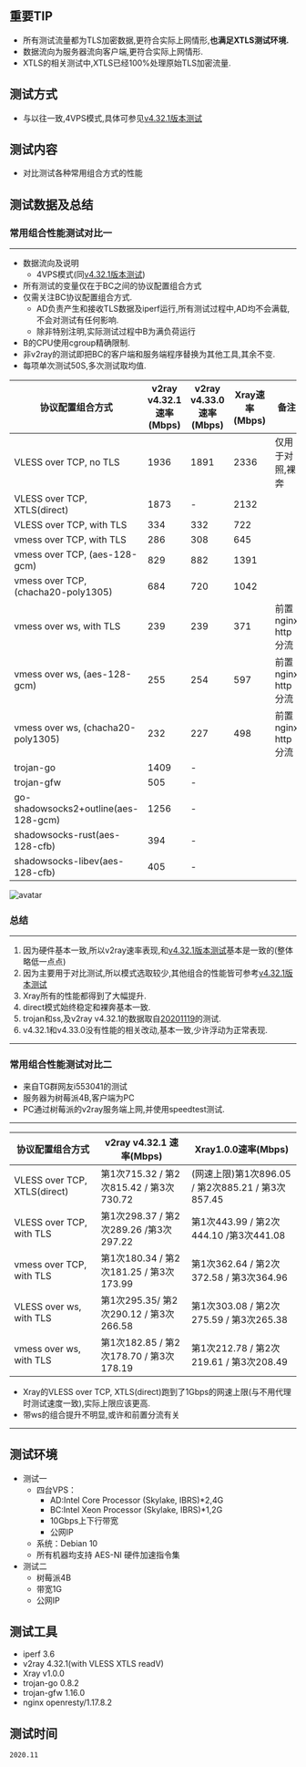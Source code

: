  ## 重要TIP

* 所有测试流量都为TLS加密数据,更符合实际上网情形,**也满足XTLS测试环境.**
* 数据流向为服务器流向客户端,更符合实际上网情形.
* XTLS的相关测试中,XTLS已经100%处理原始TLS加密流量.

## 测试方式
* 与以往一致,4VPS模式,具体可参见[v4.32.1版本测试](https://github.com/badO1a5A90/v2ray-doc/blob/master/v2ray_speed_test_v4.32.1.md)


## 测试内容

* 对比测试各种常用组合方式的性能


## 测试数据及总结

### 常用组合性能测试对比一
---

* 数据流向及说明
  * 4VPS模式(同[v4.32.1版本测试](https://github.com/badO1a5A90/v2ray-doc/blob/master/v2ray_speed_test_v4.32.1.md))
* 所有测试的变量仅在于BC之间的协议配置组合方式
* 仅需关注BC协议配置组合方式. 
  * AD负责产生和接收TLS数据及iperf运行,所有测试过程中,AD均不会满载,不会对测试有任何影响.
  * 除非特别注明,实际测试过程中B为满负荷运行
* B的CPU使用cgroup精确限制.
* 非v2ray的测试即把BC的客户端和服务端程序替换为其他工具,其余不变.
* 每项单次测试50S,多次测试取均值.

协议配置组合方式|v2ray v4.32.1速率(Mbps)|v2ray v4.33.0速率(Mbps)|Xray速率(Mbps)|备注
--- | ---| --- |  --- |---
VLESS over TCP, no TLS	|  1936  | 1891  |2336|仅用于对照,裸奔
VLESS over TCP, XTLS(direct)	|1873 | - | 2132
VLESS over TCP, with TLS	|334  | 332  |722
vmess over TCP, with TLS	| 286    | 308  |  645
vmess over TCP, (aes-128-gcm)	|829 |  882 |1391
vmess over TCP, (chacha20-poly1305)	| 684 | 720  |  1042
vmess over ws, with TLS	| 239  | 239  |371|前置nginx http分流
vmess over ws, (aes-128-gcm)	| 255  | 254  |597 |前置nginx http分流
vmess over ws, (chacha20-poly1305)	|  232  | 227 |498|前置nginx http分流
trojan-go	|  1409   |-|
trojan-gfw	|  505  | - |
go-shadowsocks2+outline(aes-128-gcm)	|  1256   |-|
shadowsocks-rust(aes-128-cfb)	|  394   |-|
shadowsocks-libev(aes-128-cfb)	|  405   |-|

![avatar](https://github.com/badO1a5A90/v2ray-doc/blob/main/performance_test/Xray/img/xray20201124.png?raw=true)

  ### 总结
  --- 
  1. 因为硬件基本一致,所以v2ray速率表现,和[v4.32.1版本测试](https://github.com/badO1a5A90/v2ray-doc/blob/master/v2ray_speed_test_v4.32.1.md)基本是一致的(整体略低一点点)
  2. 因为主要用于对比测试,所以模式选取较少,其他组合的性能皆可参考[v4.32.1版本测试](https://github.com/badO1a5A90/v2ray-doc/blob/master/v2ray_speed_test_v4.32.1.md)  
  3. Xray所有的性能都得到了大幅提升.
  4. direct模式始终稳定和裸奔基本一致.
  5. trojan和ss,及v2ray v4.32.1的数据取自[20201119](https://github.com/badO1a5A90/v2ray-doc/blob/main/performance_test/Xray/speed_test_2020119.md)的测试.
  6. v4.32.1和v4.33.0没有性能的相关改动,基本一致,少许浮动为正常表现.
---

### 常用组合性能测试对比二

* 来自TG群网友i553041的测试
* 服务器为树莓派4B,客户端为PC
* PC通过树莓派的v2ray服务端上网,并使用speedtest测试.

---

协议配置组合方式|v2ray v4.32.1 速率(Mbps)|Xray1.0.0速率(Mbps)
--- | ---| --- 
VLESS over TCP, XTLS(direct)	|第1次715.32 / 第2次815.42 / 第3次730.72 | (网速上限)第1次896.05 / 第2次885.21 / 第3次857.45
VLESS over TCP, with TLS	|第1次298.37 / 第2次289.26 /第3次297.22|第1次443.99 / 第2次444.10 /第3次441.08
vmess over TCP, with TLS	| 第1次180.34 / 第2次181.25 / 第3次173.99    |  第1次362.64 / 第2次372.58 / 第3次364.96
VLESS over ws, with TLS	|第1次295.35/ 第2次290.12 / 第3次266.58 | 第1次303.08 / 第2次275.59 / 第3次265.38
vmess over ws, with TLS	| 第1次182.85 / 第2次178.70 / 第3次178.19 |  第1次212.78 / 第2次219.61 / 第3次208.49

* Xray的VLESS over TCP, XTLS(direct)跑到了1Gbps的网速上限(与不用代理时测试速度一致),实际上限应该更高.
* 带ws的组合提升不明显,或许和前置分流有关
----

## 测试环境
* 测试一
  * 四台VPS：
      - AD:Intel Core Processor (Skylake, IBRS)*2,4G
      - BC:Intel Xeon Processor (Skylake, IBRS)*1,2G
      - 10Gbps上下行带宽
      - 公网IP
  * 系统：Debian 10
  * 所有机器均支持 AES-NI 硬件加速指令集
* 测试二
  * 树莓派4B
  * 带宽1G
  * 公网IP
  
## 测试工具
* iperf 3.6
* v2ray 4.32.1(with VLESS XTLS readV)
* Xray v1.0.0
* trojan-go 0.8.2
* trojan-gfw 1.16.0
* nginx openresty/1.17.8.2

## 测试时间
    2020.11
